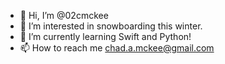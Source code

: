 - 👋 Hi, I’m @02cmckee
- 👀 I’m interested in snowboarding this winter.
- 🌱 I’m currently learning Swift and Python!
- 📫 How to reach me chad.a.mckee@gmail.com
